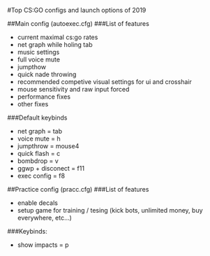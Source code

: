 #Top CS:GO configs and launch options of 2019

##Main config (autoexec.cfg)
###List of features
- current maximal cs:go rates
- net graph while holing tab
- music settings
- full voice mute
- jumpthow
- quick nade throwing
- recommended competive visual settings for ui and crosshair
- mouse sensitivity and raw input forced
- performance fixes
- other fixes

###Default keybinds
- net graph = tab
- voice mute = h
- jumpthrow = mouse4
- quick flash = c
- bombdrop = v
- ggwp + disconect = f11
- exec config = f8

##Practice config (pracc.cfg)
###List of features
- enable decals
- setup game for training / tesing (kick bots, unlimited money, buy everywhere, etc...)

###Keybinds:
- show impacts = p


